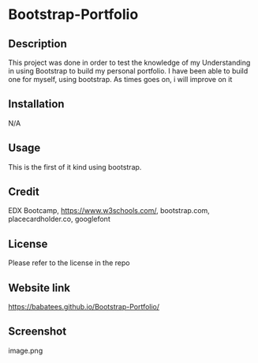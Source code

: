 # Bootstrap-Portfolio
## Description
This project was done in order to test the knowledge of my Understanding in using Bootstrap to build my personal portfolio.
I have been able to build one for myself, using bootstrap. As times goes on, i will improve on it

## Installation
N/A

## Usage
This is the first of it kind using bootstrap. 

## Credit
EDX Bootcamp, https://www.w3schools.com/, bootstrap.com, placecardholder.co, googlefont

## License
Please refer to the license in the repo

## Website link
https://babatees.github.io/Bootstrap-Portfolio/

## Screenshot

image.png